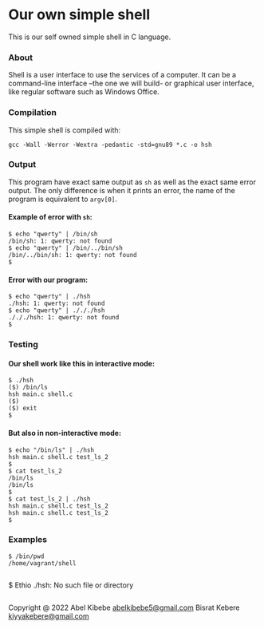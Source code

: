 # Our own simple shell

This is our self owned simple shell in C language.

### About

Shell is a user interface to use the services of a computer. It can be a command-line interface –the one we will build- or graphical user interface, like regular software such as Windows Office.

### Compilation

This simple shell is compiled with:

```
gcc -Wall -Werror -Wextra -pedantic -std=gnu89 *.c -o hsh
```

### Output

This program have exact same output as `sh` as well as the exact same error output. The only difference is when it prints an error, the name of the program is equivalent to `argv[0]`.

#### Example of error with `sh`:

```
$ echo "qwerty" | /bin/sh
/bin/sh: 1: qwerty: not found
$ echo "qwerty" | /bin/../bin/sh
/bin/../bin/sh: 1: qwerty: not found
$
```

#### Error with our program:

```
$ echo "qwerty" | ./hsh
./hsh: 1: qwerty: not found
$ echo "qwerty" | ./././hsh
./././hsh: 1: qwerty: not found
$
```

### Testing

#### Our shell work like this in interactive mode:

```
$ ./hsh
($) /bin/ls
hsh main.c shell.c
($)
($) exit
$
```

#### But also in non-interactive mode:

```
$ echo "/bin/ls" | ./hsh
hsh main.c shell.c test_ls_2
$
$ cat test_ls_2
/bin/ls
/bin/ls
$
$ cat test_ls_2 | ./hsh
hsh main.c shell.c test_ls_2
hsh main.c shell.c test_ls_2
$
```

### Examples

```
$ /bin/pwd
/home/vagrant/shell
```

```

```

$ Ethio
./hsh: No such file or directory

```

```

Copyright @ 2022 
Abel Kibebe <abelkibebe5@gmail.com>
Bisrat Kebere <kiyyakebere@gmail.com>
